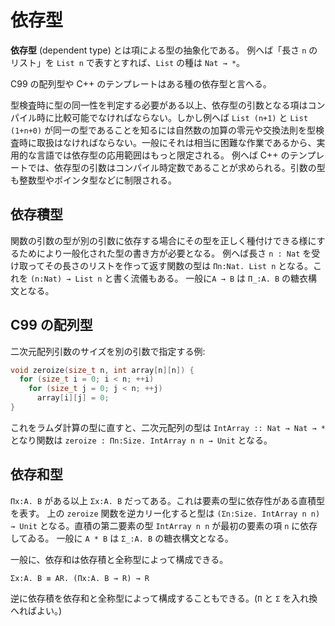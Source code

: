 # 依存型

**依存型** (dependent type) とは項による型の抽象化である。
例へば「長さ `n` のリスト」を `List n` で表すとすれば、`List` の種は `Nat → *`。

C99 の配列型や C++ のテンプレートはある種の依存型と言へる。

型検査時に型の同一性を判定する必要がある以上、依存型の引数となる項はコンパイル時に比較可能でなければならない。しかし例へば `List (n+1)` と `List (1+n+0)` が同一の型であることを知るには自然数の加算の零元や交換法則を型検査時に取扱はなければならない。一般にそれは相当に困難な作業であるから、実用的な言語では依存型の応用範囲はもっと限定される。
例へば C++ のテンプレートでは、依存型の引数はコンパイル時定数であることが求められる。引数の型も整数型やポインタ型などに制限される。

## 依存積型

関数の引数の型が別の引数に依存する場合にその型を正しく種付けできる様にするためにより一般化された型の書き方が必要となる。
例へば長さ `n : Nat` を受け取ってその長さのリストを作って返す関数の型は `Πn:Nat. List n` となる。これを `(n:Nat) → List n` と書く流儀もある。
一般に`A → B` は `Π_:A. B` の糖衣構文となる。

## C99 の配列型

二次元配列引数のサイズを別の引数で指定する例:

``` c
void zeroize(size_t n, int array[n][n]) {
  for (size_t i = 0; i < n; ++i)
    for (size_t j = 0; j < n; ++j)
      array[i][j] = 0;
}
```

これをラムダ計算の型に直すと、二次元配列の型は `IntArray :: Nat → Nat → *` となり関数は `zeroize : Πn:Size. IntArray n n → Unit` となる。

## 依存和型

`Πx:A. B` がある以上 `Σx:A. B` だってある。これは要素の型に依存性がある直積型を表す。
上の `zeroize` 関数を逆カリー化すると型は `(Σn:Size. IntArray n n) → Unit` となる。直積の第二要素の型 `IntArray n n` が最初の要素の項 `n` に依存してゐる。
一般に `A * B` は `Σ_:A. B` の糖衣構文となる。

一般に、依存和は依存積と全称型によって構成できる。

```
Σx:A. B ≡ AR. (Πx:A. B → R) → R
```

逆に依存積を依存和と全称型によって構成することもできる。(`Π` と `Σ` を入れ換へればよい。)
